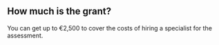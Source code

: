 ##  How much is the grant?

You can get up to €2,500 to cover the costs of hiring a specialist for the
assessment.
